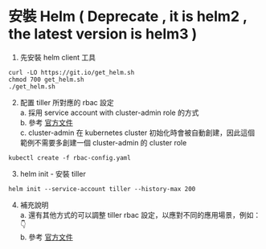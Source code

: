 # 安裝 Helm ( Deprecate , it is helm2 , the latest version is helm3 )

1. 先安裝 helm client 工具
```
curl -LO https://git.io/get_helm.sh
chmod 700 get_helm.sh
./get_helm.sh
```
2. 配置 tiller 所對應的 rbac 設定  
  a. 採用 service account with cluster-admin role 的方式   
  b. 參考 [官方文件](https://helm.sh/docs/using_helm/#example-service-account-with-cluster-admin-role)   
  c. cluster-admin 在 kubernetes cluster 初始化時會被自動創建，因此這個範例不需要多創建一個 cluster-admin 的 cluster role   
```
kubectl create -f rbac-config.yaml
```
3. helm init - 安裝 tiller
```
helm init --service-account tiller --history-max 200
```
4. 補充說明  
  a. 還有其他方式的可以調整 tiller rbac 設定，以應對不同的應用場景，例如：:point_down:   
  b. 參考 [官方文件](https://helm.sh/docs/using_helm/#example-deploy-tiller-in-a-namespace-restricted-to-deploying-resources-only-in-that-namespace)
